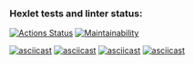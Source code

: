 ### Hexlet tests and linter status:
[![Actions Status](https://github.com/AleksandrBicov/java-project-61/actions/workflows/hexlet-check.yml/badge.svg)](https://github.com/AleksandrBicov/java-project-61/actions)
[![Maintainability](https://api.codeclimate.com/v1/badges/bc953fb0ab378995dab3/maintainability)](https://codeclimate.com/github/AleksandrBicov/java-project-61)

[![asciicast](https://asciinema.org/a/nPiTNDGG08unRMOHhtFf3dAzy.svg)](https://asciinema.org/a/nPiTNDGG08unRMOHhtFf3dAzy)
[![asciicast](https://asciinema.org/a/ov6mNdz6MGmKctXk12Gc5LrcH.svg)](https://asciinema.org/a/ov6mNdz6MGmKctXk12Gc5LrcH)
[![asciicast](https://asciinema.org/a/a3Q05ZBxMDcrZ30l8BoeRzd1K.svg)](https://asciinema.org/a/a3Q05ZBxMDcrZ30l8BoeRzd1K)
[![asciicast](https://asciinema.org/a/Ez6H0X3wkCSzNgdMxYAadAPyS.svg)](https://asciinema.org/a/Ez6H0X3wkCSzNgdMxYAadAPyS)
